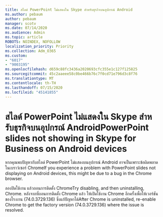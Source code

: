 ```yaml
---
title: สไลด์ PowerPoint ไม่แสดงใน Skype สําหรับธุรกิจบนอุปกรณ์ Android
ms.author: pebaum
author: pebaum
manager: scotv
ms.date: 07/14/2020
ms.audience: Admin
ms.topic: article
ROBOTS: NOINDEX, NOFOLLOW
localization_priority: Priority
ms.collection: Adm_O365
ms.custom:
- "6017"
- "9003195"
ms.openlocfilehash: d659c88fc3436a2020693cfc355e1c127f125825
ms.sourcegitcommit: 45c2aaeee58c0be466b76c7f0cd71e796d3c8f76
ms.translationtype: MT
ms.contentlocale: th-TH
ms.lasthandoff: 07/15/2020
ms.locfileid: "45141855"
---
```

# <a name="powerpoint-slides-not-showing-in-skype-for-business-on-android-devices"></a><span data-ttu-id="86986-102">สไลด์ PowerPoint ไม่แสดงใน Skype สําหรับธุรกิจบนอุปกรณ์ Android</span><span class="sxs-lookup"><span data-stu-id="86986-102">PowerPoint slides not showing in Skype for Business on Android devices</span></span>

<span data-ttu-id="86986-103">หากคุณพบปัญหากับสไลด์ PowerPoint ไม่แสดงบนอุปกรณ์ Android อาจเป็นเพราะข้อผิดพลาดในเบราว์เซอร์ Chrome</span><span class="sxs-lookup"><span data-stu-id="86986-103">If you experience a problem with PowerPoint slides not displaying on Android devices, this might be due to a bug in the Chrome browser.</span></span>

<span data-ttu-id="86986-104">ลองปิดใช้งาน แล้วถอนการติดตั้ง Chrome</span><span class="sxs-lookup"><span data-stu-id="86986-104">Try disabling, and then uninstalling, Chrome.</span></span> <span data-ttu-id="86986-105">หลังจากที่ถอนการติดตั้ง Chrome แล้ว ให้เปิดใช้งาน Chrome อีกครั้งเพื่อให้เวอร์ชันของโรงงาน (74.0.3729.136) ซึ่งแก้ปัญหาได้</span><span class="sxs-lookup"><span data-stu-id="86986-105">After Chrome is uninstalled, re-enable Chrome to get the factory version (74.0.3729.136) where the issue is resolved.</span></span>